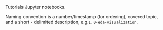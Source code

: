 Tutorials Jupyter notebooks. 

Naming convention is a number/timestamp (for ordering), covered topic, and a short `-` delimited description, e.g.`1.0-eda-visualization`.